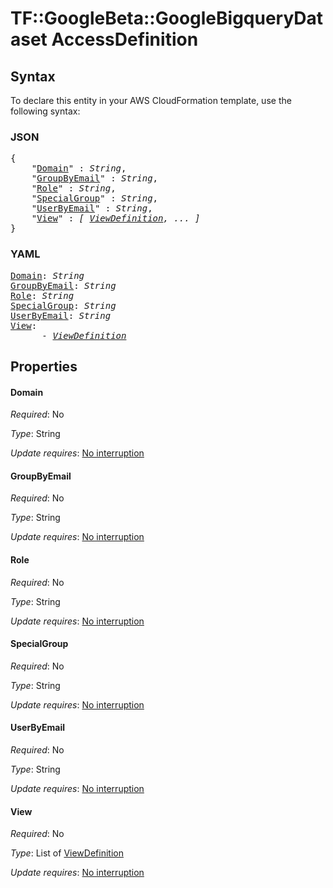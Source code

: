 # TF::GoogleBeta::GoogleBigqueryDataset AccessDefinition

## Syntax

To declare this entity in your AWS CloudFormation template, use the following syntax:

### JSON

<pre>
{
    "<a href="#domain" title="Domain">Domain</a>" : <i>String</i>,
    "<a href="#groupbyemail" title="GroupByEmail">GroupByEmail</a>" : <i>String</i>,
    "<a href="#role" title="Role">Role</a>" : <i>String</i>,
    "<a href="#specialgroup" title="SpecialGroup">SpecialGroup</a>" : <i>String</i>,
    "<a href="#userbyemail" title="UserByEmail">UserByEmail</a>" : <i>String</i>,
    "<a href="#view" title="View">View</a>" : <i>[ <a href="viewdefinition.md">ViewDefinition</a>, ... ]</i>
}
</pre>

### YAML

<pre>
<a href="#domain" title="Domain">Domain</a>: <i>String</i>
<a href="#groupbyemail" title="GroupByEmail">GroupByEmail</a>: <i>String</i>
<a href="#role" title="Role">Role</a>: <i>String</i>
<a href="#specialgroup" title="SpecialGroup">SpecialGroup</a>: <i>String</i>
<a href="#userbyemail" title="UserByEmail">UserByEmail</a>: <i>String</i>
<a href="#view" title="View">View</a>: <i>
      - <a href="viewdefinition.md">ViewDefinition</a></i>
</pre>

## Properties

#### Domain

_Required_: No

_Type_: String

_Update requires_: [No interruption](https://docs.aws.amazon.com/AWSCloudFormation/latest/UserGuide/using-cfn-updating-stacks-update-behaviors.html#update-no-interrupt)

#### GroupByEmail

_Required_: No

_Type_: String

_Update requires_: [No interruption](https://docs.aws.amazon.com/AWSCloudFormation/latest/UserGuide/using-cfn-updating-stacks-update-behaviors.html#update-no-interrupt)

#### Role

_Required_: No

_Type_: String

_Update requires_: [No interruption](https://docs.aws.amazon.com/AWSCloudFormation/latest/UserGuide/using-cfn-updating-stacks-update-behaviors.html#update-no-interrupt)

#### SpecialGroup

_Required_: No

_Type_: String

_Update requires_: [No interruption](https://docs.aws.amazon.com/AWSCloudFormation/latest/UserGuide/using-cfn-updating-stacks-update-behaviors.html#update-no-interrupt)

#### UserByEmail

_Required_: No

_Type_: String

_Update requires_: [No interruption](https://docs.aws.amazon.com/AWSCloudFormation/latest/UserGuide/using-cfn-updating-stacks-update-behaviors.html#update-no-interrupt)

#### View

_Required_: No

_Type_: List of <a href="viewdefinition.md">ViewDefinition</a>

_Update requires_: [No interruption](https://docs.aws.amazon.com/AWSCloudFormation/latest/UserGuide/using-cfn-updating-stacks-update-behaviors.html#update-no-interrupt)

